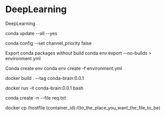 # DeepLearning
DeepLearning

conda update --all --yes

conda config --set channel_priority false

Export conda packages without build
conda env export --no-builds > environment.yml

Conda create env
conda env create -f environment.yml

docker build . --tag conda-brain:0.0.1

docker run -it conda-brain:0.0.1 bash

conda create -n <environment-name> --file req.txt

 docker cp /hostfile  (container_id):/(to_the_place_you_want_the_file_to_be)